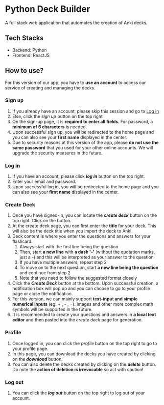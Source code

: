 # Python Deck Builder
A full stack web application that automates the creation of Anki decks.

## Tech Stacks
- Backend: Python
- Frontend: ReactJS
  
## How to use?
For this version of our app, you have to **use an account** to access our service of creating and managing the decks. 

### Sign up
1.  If you already have an account, please skip this session and go to [Log in](#log-in)
2. Else, click the *sign up* button on the top right
3. On the sign-up page, it is **required to enter all fields**. For password, a **minimum of 6 characters** is needed.
4. Upon successful sign up, you will be redirected to the home page and you can also see your **first name** displayed in the center. 
5. Due to security reasons at this version of the app, please **do not use the same password** that you used for your other online accounts. We will upgrade the security measures in the future.

### Log in
1. If you have an account, please click ***log in*** button on the top right.
2. Enter your email and password.
3. Upon successful log in, you will be redirected to the home page and you can also see your **first name** displayed in the center.
   
### Create Deck
1. Once you have signed-in, you can locate the ***create deck*** button on the top right. Click on the button.
2. At the create deck page, you can first enter the **title** for your deck. This will also be the deck title when you import the deck to Anki.
3. Deck content is where you enter the questions and answers for your flashcard. 
   1. Always start with the first line being the question
   2. Then, start **a new line** with **a dash '-'** (without the quotation marks, just a -) and this will be interpreted as your answer to the question
   3. If you have multiple answers, repeat step 2
   4. To move on to the next question, start **a new line being the question** and continue from step 2
   5. Note that you need to follow the suggested format closely
4. Click the ***Create Deck*** button at the bottom. Upon successful creation, a notification box will pop up and you can choose to go to your profile page or close the notification. 
5. For this version, we can mainly support **text-input and simple numerical inputs** (eg. + , - , =). Images and other more complex math symbols will be supported in the future.
6. It is recommended to create your questions and answers in **a local text editor** and then pasted into the *create deck* page for generation.

### Profile
1. Once logged in, you can click the *profile* button on the top right to go to your profile page.
2. In this page, you can download the decks you have created by clicking on the ***download*** button.
3. You can also delete the decks created by clicking on the ***delete*** button. Do note the **action of deletion is irrevocable** so act with caution!

### Log out
1. You can click the ***log out*** button on the top right to log out of your account.


